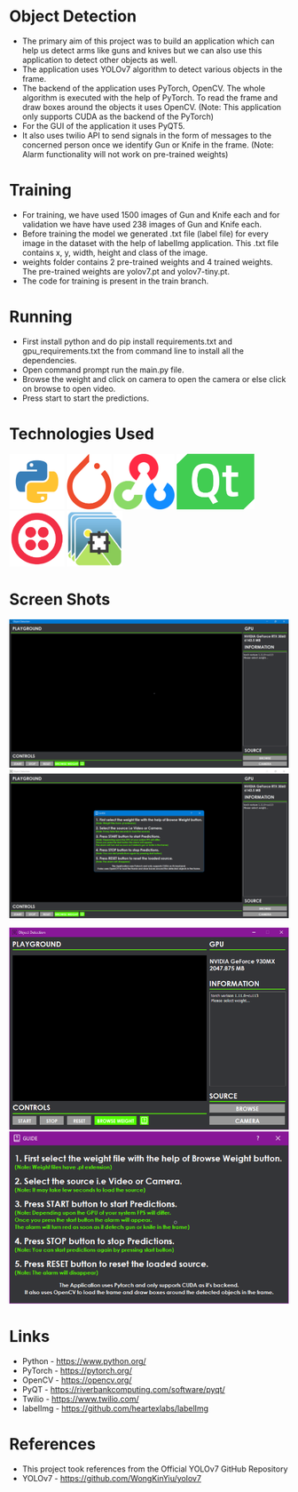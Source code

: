 # Object Detection
* The primary aim of this project was to build an application which can help us detect arms like guns and knives but we can also use this application to detect other objects as well.
* The application uses YOLOv7 algorithm to detect various objects in the frame.
* The backend of the application uses PyTorch, OpenCV. The whole algorithm is executed with the help of PyTorch. To read the frame and draw boxes around the objects it uses OpenCV.
(Note: This application only supports CUDA as the backend of the PyTorch)
* For the GUI of the application it uses PyQT5.
* It also uses twilio API to send signals in the form of messages to the concerned person once we identify Gun or Knife in the frame.
(Note: Alarm functionality will not work on pre-trained weights)

# Training
* For training, we have used 1500 images of Gun and Knife each and for validation we have have used 238 images of Gun and Knife each.
* Before training the model we generated .txt file (label file) for every image in the dataset with the help of labelImg application. This .txt file contains x, y, width, height and class of the image.
* weights folder contains 2 pre-trained weights and 4 trained weights. The pre-trained weights are yolov7.pt and yolov7-tiny.pt.
* The code for training is present in the train branch.

# Running
* First install python and do pip install requirements.txt and gpu_requirements.txt the from command line to install all the dependencies.
* Open command prompt run the main.py file.
* Browse the weight and click on camera to open the camera or else click on browse to open video.
* Press start to start the predictions.

# Technologies Used
<div>
<p float="left">
  <img src="img/python_logo.png" width="100" height="100"/>
  <img src="img/pytorch_logo.png" width="80" height="100"/> 
  <img src="img/opencv_logo.png" width="110" height="100"/>
  <img src="img/qt_logo.png" width="140" height="100"/>
  <img src="img/twilio_logo.png" width="100" height="100"/>
  <img src="img/labelImg_logo.png" width="100" height="100"/>
</p>
</div>

# Screen Shots
<div>
<p float="left">
  <img src="img/1.png"/>
  <img src="img/2.png"/> 
</p>
</div>

<div>
<p float="left">
  <img src="img/3.png"/>
  <img src="img/4.png"/> 
</p>
</div>

# Links
* Python - https://www.python.org/
* PyTorch - https://pytorch.org/
* OpenCV - https://opencv.org/
* PyQT - https://riverbankcomputing.com/software/pyqt/
* Twilio - https://www.twilio.com/
* labelImg - https://github.com/heartexlabs/labelImg

# References
* This project took references from the Official YOLOv7 GitHub Repository
* YOLOv7 - https://github.com/WongKinYiu/yolov7
